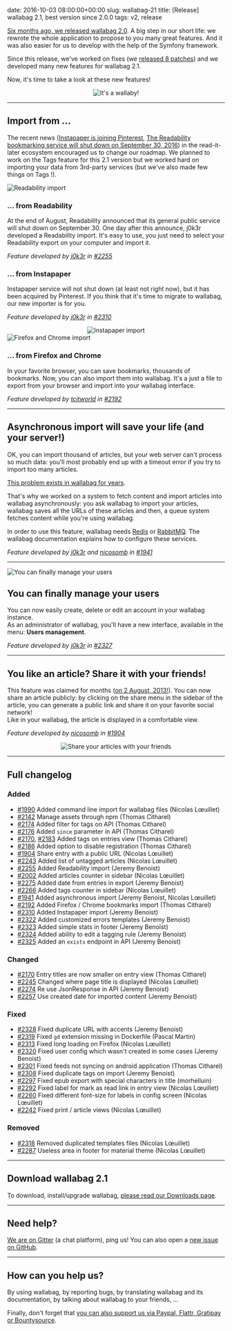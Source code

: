 date: 2016-10-03 08:00:00+00:00
slug: wallabag-21
title: [Release] wallabag 2.1, best version since 2.0.0
tags: v2, release

[Six months ago, we released wallabag 2.0](https://www.wallabag.org/blog/2016/04/03/wallabag-v2). A big step in our short life: we rewrote the whole application to propose to you many great features. And it was also easier for us to develop with the help of the Symfony framework.

Since this release, we've worked on fixes (we [released 8 patches](https://www.wallabag.org/pages/releases.html)) and we developed many new features for wallabag 2.1.

Now, it's time to take a look at these new features! 

<div style="text-align:center;">
    <img src="/images/wllbg21/gif.gif" alt="It's a wallaby!" class="mt21" />
</div>

<hr />

## Import from ...

The recent news ([Instapaper is joining Pinterest](http://blog.instapaper.com/post/149374303661), [The Readability bookmarking service will shut down on September 30, 2016](https://medium.com/@readability/the-readability-bookmarking-service-will-shut-down-on-september-30-2016-1641cc18e02b#.jzcn686qt)) in the read-it-later ecosystem encouraged us to change our roadmap. We planned to work on the Tags feature for this 2.1 version but we worked hard on importing your data from 3rd-party services (but we've also made few things on Tags !). 

<div class="row">
  <div class="col-lg-6">
    <img src="/images/wllbg21/readability_import.png" alt="Readability import" class="mt21" />
  </div>
  <div class="col-lg-6">
    <h3>... from Readability</h3>
    <p>At the end of August, Readability announced that its general public service will shut down on September 30. One day after this announce, j0k3r developed a Readability import. It's easy to use, you just need to select your Readability export on your computer and import it.</p>
    <p><em>Feature developed by <a href="https://github.com/j0k3r">j0k3r</a> in <a href="https://github.com/wallabag/wallabag/pull/2255">#2255</a></em></p>
  </div>
</div>

<div class="row">
  <div class="col-lg-6">
    <h3>... from Instapaper</h3>
    <p>Instapaper service will not shut down (at least not right now), but it has been acquired by Pinterest. If you think that it's time to migrate to wallabag, our new importer is for you.</p>
    <p><em>Feature developed by <a href="https://github.com/j0k3r">j0k3r</a> in <a href="https://github.com/wallabag/wallabag/pull/2310">#2310</a></em></p>
  </div>
  <div class="col-lg-6" style="text-align:center">
    <img src="/images/wllbg21/instapaper_import.png" alt="Instapaper import" class="mt21" />
  </div>
</div>

<div class="row">
  <div class="col-lg-6">
    <img src="/images/wllbg21/firefox_chrome.png" alt="Firefox and Chrome import" class="mt21" />
  </div>
  <div class="col-lg-6">
    <h3>... from Firefox and Chrome</h3>
    <p>In your favorite browser, you can save bookmarks, thousands of bookmarks. Now, you can also import them into wallabag. It's a just a file to export from your browser and import into your wallabag interface.</p>
    <p><em>Feature developed by <a href="https://github.com/tcitworld">tcitworld</a> in <a href="https://github.com/wallabag/wallabag/pull/2192">#2192</a></em></p>
  </div>
</div>

<hr />

## Asynchronous import will save your life (and your server!)

OK, you can import thousand of articles, but your web server can't process so much data: you'll most probably end up with a timeout error if you try to import too many articles. 

[This problem exists in wallabag for years](https://github.com/wallabag/wallabag/issues?utf8=%E2%9C%93&q=is%3Aissue%20import%20fail%20is%3Aclosed%20).

That's why we worked on a system to fetch content and import articles into wallabag asynchronously: you ask wallabag to import your articles, wallabag saves all the URLs of these articles and then, a queue system fetches content while you're using wallabag. 

In order to use this feature, wallabag needs [Redis](http://redis.io/) or [RabbitMQ](https://www.rabbitmq.com/). The wallabag documentation explains how to configure these services. 

<p><em>Feature developed by <a href="https://github.com/j0k3r">j0k3r</a> and <a href="https://github.com/nicosomb">nicosomb</a> in <a href="https://github.com/wallabag/wallabag/pull/1941">#1941</a></em></p>

<hr />

<div class="row">
  <div class="col-lg-6">
    <img src="/images/wllbg21/manage_users.png" alt="You can finally manage your users" class="mt21" />
  </div>
  <div class="col-lg-6">
    <h2>You can finally manage your users</h2>
    <p>You can now easily create, delete or edit an account in your wallabag instance.<br />As an administrator of wallabag, you'll have a new interface, available in the menu: <strong>Users management</strong>.</p>
    <p><em>Feature developed by <a href="https://github.com/j0k3r">j0k3r</a> in <a href="https://github.com/wallabag/wallabag/pull/2327">#2327</a></em></p>
  </div>
</div>

<hr />

<div class="row">
  <div class="col-lg-6">
    <h2>You like an article? Share it with your friends!</h2>
    <p>This feature was claimed for months (<a href="https://github.com/wallabag/wallabag/issues/95">on 2 August, 2013!</a>). You can now share an article publicly: by clicking on the share menu in the sidebar of the article, you can generate a public link and share it on your favorite social network!<br />Like in your wallabag, the article is displayed in a comfortable view.</p>
    <p><em>Feature developed by <a href="https://github.com/nicosomb">nicosomb</a> in <a href="https://github.com/wallabag/wallabag/pull/1904">#1904</a></em></p>
  </div>
  <div class="col-lg-6" style="text-align:center">
    <img src="/images/wllbg21/share_public.png" alt="Share your articles with your friends" class="mt21" />
  </div>
</div>

<hr />

## Full changelog

### Added

- [#1990](https://github.com/wallabag/wallabag/pull/1990) Added command line import for wallabag files (Nicolas Lœuillet)
- [#2142](https://github.com/wallabag/wallabag/pull/2142) Manage assets through npm (Thomas Citharel)
- [#2174](https://github.com/wallabag/wallabag/pull/2174) Added filter for tags on API (Thomas Citharel)
- [#2176](https://github.com/wallabag/wallabag/pull/2176) Added `since` parameter in API (Thomas Citharel)
- [#2170](https://github.com/wallabag/wallabag/pull/2170), [#2183](https://github.com/wallabag/wallabag/pull/2183) Added tags on entries view (Thomas Citharel)
- [#2186](https://github.com/wallabag/wallabag/pull/2186) Added option to disable registration (Thomas Citharel)
- [#1904](https://github.com/wallabag/wallabag/pull/1904) Share entry with a public URL (Nicolas Lœuillet)
- [#2243](https://github.com/wallabag/wallabag/pull/2243) Added list of untagged articles (Nicolas Lœuillet)
- [#2255](https://github.com/wallabag/wallabag/pull/2255) Added Readability import (Jeremy Benoist)
- [#2002](https://github.com/wallabag/wallabag/pull/2002) Added articles counter in sidebar (Nicolas Lœuillet)
- [#2275](https://github.com/wallabag/wallabag/pull/2275) Added date from entries in export (Jeremy Benoist)
- [#2266](https://github.com/wallabag/wallabag/pull/2266) Added tags counter in sidebar (Nicolas Lœuillet)
- [#1941](https://github.com/wallabag/wallabag/pull/1941) Added asynchronous import (Jeremy Benoist, Nicolas Lœuillet)
- [#2192](https://github.com/wallabag/wallabag/pull/2192) Added Firefox / Chrome bookmarks import (Thomas Citharel)
- [#2310](https://github.com/wallabag/wallabag/pull/2310) Added Instapaper import (Jeremy Benoist)
- [#2322](https://github.com/wallabag/wallabag/pull/2322) Added customized errors templates (Jeremy Benoist)
- [#2323](https://github.com/wallabag/wallabag/pull/2323) Added simple stats in footer (Jeremy Benoist)
- [#2324](https://github.com/wallabag/wallabag/pull/2324) Added ability to edit a tagging rule (Jeremy Benoist)
- [#2325](https://github.com/wallabag/wallabag/pull/2325) Added an `exists` endpoint in API (Jeremy Benoist)

### Changed

- [#2170](https://github.com/wallabag/wallabag/pull/2170) Entry titles are now smaller on entry view (Thomas Citharel)
- [#2245](https://github.com/wallabag/wallabag/pull/2245) Changed where page title is displayed (Nicolas Lœuillet)
- [#2274](https://github.com/wallabag/wallabag/pull/2274) Re use JsonResponse in API (Jeremy Benoist)
- [#2257](https://github.com/wallabag/wallabag/pull/2257) Use created date for imported content (Jeremy Benoist)

### Fixed 

- [#2328](https://github.com/wallabag/wallabag/pull/2328) Fixed duplicate URL with accents (Jeremy Benoist)
- [#2319](https://github.com/wallabag/wallabag/pull/2319) Fixed `gd` extension missing in Dockerfile (Pascal Martin)
- [#2313](https://github.com/wallabag/wallabag/pull/2313) Fixed long loading on Firefox (Nicolas Lœuillet)
- [#2320](https://github.com/wallabag/wallabag/pull/2320) Fixed user config which wasn't created in some cases (Jeremy Benoist)
- [#2301](https://github.com/wallabag/wallabag/pull/2301) Fixed feeds not syncing on android application (Thomas Citharel)
- [#2308](https://github.com/wallabag/wallabag/pull/2308) Fixed duplicate tags on import (Jeremy Benoist)
- [#2297](https://github.com/wallabag/wallabag/pull/2297) Fixed epub export with special characters in title (morhelluin)
- [#2292](https://github.com/wallabag/wallabag/pull/2292) Fixed label for mark as read link in entry view (Nicolas Lœuillet)
- [#2260](https://github.com/wallabag/wallabag/pull/2260) Fixed different font-size for labels in config screen (Nicolas Lœuillet)
- [#2242](https://github.com/wallabag/wallabag/pull/2242) Fixed print / article views (Nicolas Lœuillet)

### Removed

- [#2318](https://github.com/wallabag/wallabag/pull/2318) Removed duplicated templates files (Nicolas Lœuillet)
- [#2287](https://github.com/wallabag/wallabag/pull/2287) Useless area in footer for material theme (Nicolas Lœuillet)

<hr />

## Download wallabag 2.1

To download, install/upgrade wallabag, [please read our Downloads page](https://www.wallabag.org/pages/download-wallabag.html). 

<hr />

## Need help?

[We are on Gitter](https://gitter.im/wallabag/wallabag) (a chat platform), ping us! You can also open a [new issue on GitHub](https://github.com/wallabag/wallabag/issues/new).

<hr />

## How can you help us?

By using wallabag, by reporting bugs, by translating wallabag and its documentation, by talking about wallabag to your friends, ...

Finally, don't forget that [you can also support us via Paypal, Flattr, Gratipay or Bountysource](https://www.wallabag.org/pages/donations.html).